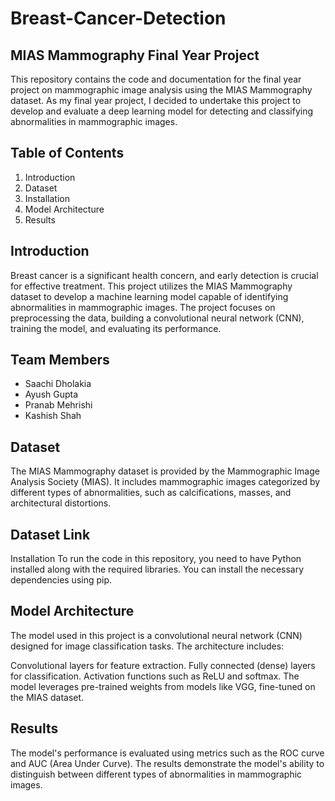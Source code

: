 # Breast-Cancer-Detection

## MIAS Mammography Final Year Project
This repository contains the code and documentation for the final year project on mammographic image analysis using the MIAS Mammography dataset. As my final year project, I decided to undertake this project to develop and evaluate a deep learning model for detecting and classifying abnormalities in mammographic images.

## Table of Contents
1. Introduction
2. Dataset
3. Installation
4. Model Architecture
5. Results

## Introduction
Breast cancer is a significant health concern, and early detection is crucial for effective treatment. This project utilizes the MIAS Mammography dataset to develop a machine learning model capable of identifying abnormalities in mammographic images. The project focuses on preprocessing the data, building a convolutional neural network (CNN), training the model, and evaluating its performance.

## Team Members
* Saachi Dholakia
* Ayush Gupta
* Pranab Mehrishi
* Kashish Shah

## Dataset
The MIAS Mammography dataset is provided by the Mammographic Image Analysis Society (MIAS). It includes mammographic images categorized by different types of abnormalities, such as calcifications, masses, and architectural distortions.

## Dataset Link
Installation
To run the code in this repository, you need to have Python installed along with the required libraries. You can install the necessary dependencies using pip.

## Model Architecture
The model used in this project is a convolutional neural network (CNN) designed for image classification tasks. The architecture includes:

Convolutional layers for feature extraction.
Fully connected (dense) layers for classification.
Activation functions such as ReLU and softmax.
The model leverages pre-trained weights from models like VGG, fine-tuned on the MIAS dataset.

## Results
The model's performance is evaluated using metrics such as the ROC curve and AUC (Area Under Curve). The results demonstrate the model's ability to distinguish between different types of abnormalities in mammographic images.
